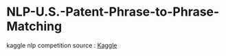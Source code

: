 # NLP-U.S.-Patent-Phrase-to-Phrase-Matching
kaggle nlp competition
source : [Kaggle](https://www.kaggle.com/code/jhoward/getting-started-with-nlp-for-absolute-beginners)